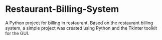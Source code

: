 # Restaurant-Billing-System
A Python project for billing in restaurant.
Based on the restaurant billing system, a simple project was created using Python and the Tkinter toolkit for the GUI.
